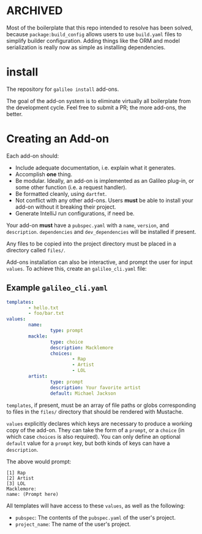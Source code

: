 # ARCHIVED
Most of the boilerplate that this repo intended to resolve has been solved, because `package:build_config` allows users to use `build.yaml` files to simplify builder configuration. Adding things like the ORM and model serialization is really now as simple as installing dependencies.

# install
The repository for `galileo install` add-ons.

The goal of the add-on system is to eliminate virtually all boilerplate from the development cycle.
Feel free to submit a PR; the more add-ons, the better.

# Creating an Add-on
Each add-on should:
* Include adequate documentation, i.e. explain what it generates.
* Accomplish **one** thing.
* Be modular. Ideally, an add-on is implemented as an Galileo plug-in, or some other function (i.e. a request handler).
* Be formatted cleanly, using `dartfmt`.
* Not conflict with any other add-ons. Users **must** be able to install your add-on without it breaking their project.
* Generate IntelliJ run configurations, if need be.

Your add-on **must** have a `pubspec.yaml` with a `name`, `version`, and `description`.
`dependencies` and `dev_dependencies` will be installed if present.

Any files to be copied into the project directory must be placed in a directory called `files/`.

Add-ons installation can also be interactive, and prompt the user for input `values`. To achieve this, create an `galileo_cli.yaml` file:

## Example `galileo_cli.yaml`

```yaml
templates:
        - hello.txt
        - foo/bar.txt
values:
        name:
                type: prompt
        mackle:
                type: choice
                description: Macklemore
                choices:
                        - Rap
                        - Artist
                        - LOL
        artist:
                type: prompt
                description: Your favorite artist
                default: Michael Jackson
```

`templates`, if present, must be an array of file paths or globs corresponding to files in the `files/` directory that should be rendered with Mustache.

`values` explicitly declares which keys are necessary to produce a working copy of the add-on. They can take the form of a `prompt`, or a `choice` (in which case `choices` is also required). You can only define an optional `default` value for a `prompt` key, but both kinds of keys can have a `description`.

The above would prompt:

```
[1] Rap
[2] Artist
[3] LOL
Macklemore:
name: (Prompt here)
```

All templates will have access to these `values`, as well as the following:
* `pubspec`: The contents of the `pubspec.yaml` of the user's project.
* `project_name`: The name of the user's project.
